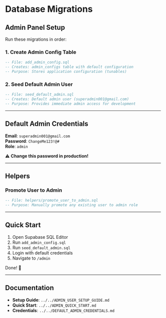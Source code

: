 # Database Migrations

## Admin Panel Setup

Run these migrations in order:

### 1. Create Admin Config Table
```sql
-- File: add_admin_config.sql
-- Creates: admin_configs table with default configuration
-- Purpose: Stores application configuration (tunables)
```

### 2. Seed Default Admin User
```sql
-- File: seed_default_admin.sql
-- Creates: Default admin user (superadmin001@gmail.com)
-- Purpose: Provides immediate admin access for development
```

---

## Default Admin Credentials

**Email**: `superadmin001@gmail.com`  
**Password**: `ChangeMe123!@#`  
**Role**: `admin`

⚠️ **Change this password in production!**

---

## Helpers

### Promote User to Admin
```sql
-- File: helpers/promote_user_to_admin.sql
-- Purpose: Manually promote any existing user to admin role
```

---

## Quick Start

1. Open Supabase SQL Editor
2. Run `add_admin_config.sql`
3. Run `seed_default_admin.sql`
4. Login with default credentials
5. Navigate to `/admin`

Done! 🎉

---

## Documentation

- **Setup Guide**: `../../ADMIN_USER_SETUP_GUIDE.md`
- **Quick Start**: `../../ADMIN_QUICK_START.md`
- **Credentials**: `../../DEFAULT_ADMIN_CREDENTIALS.md`

